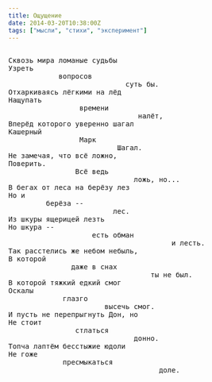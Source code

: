 ```yaml
---
title: Ощущение
date: 2014-03-20T10:38:00Z
tags: ["мысли", "стихи", "эксперимент"]
---
```


<pre>

Сквозь мира ломаные судьбы
Узреть
            вопросов
                            суть бы.
Отхаркиваясь лёгкими на лёд
Нащупать
                 времени
                               налёт,
Вперёд которого уверенно шагал
Кашерный
                 Марк
                          Шагал.
Не замечая, что всё ложно,
Поверить.
                Всё ведь
                              ложь, но...
В бегах от леса на берёзу лез
Но и
         берёза --
                         лес.
Из шкуры ящерицей лезть
Но шкура --
                    есть обман
                                       и лесть.
Так расстелись же небом небыль,
В которой
               даже в снах
                                  ты не был.
В которой тяжкий едкий смог
Оскалы
             глазго
                       высечь смог.
И пусть не перепрыгнуть Дон, но
Не стоит
                стлаться
                              донно.
Топча лаптём бесстыжие юдоли
Не гоже
             пресмыкаться
                                    доле.

</pre>